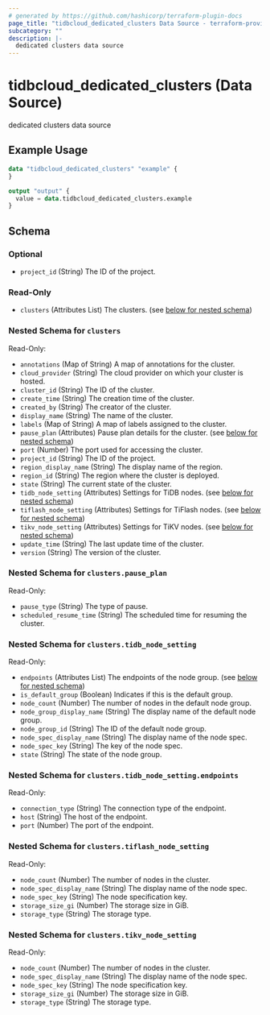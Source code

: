 ```yaml
---
# generated by https://github.com/hashicorp/terraform-plugin-docs
page_title: "tidbcloud_dedicated_clusters Data Source - terraform-provider-tidbcloud"
subcategory: ""
description: |-
  dedicated clusters data source
---
```


# tidbcloud_dedicated_clusters (Data Source)

dedicated clusters data source

## Example Usage

```terraform
data "tidbcloud_dedicated_clusters" "example" {
}

output "output" {
  value = data.tidbcloud_dedicated_clusters.example
}
```

<!-- schema generated by tfplugindocs -->
## Schema

### Optional

- `project_id` (String) The ID of the project.

### Read-Only

- `clusters` (Attributes List) The clusters. (see [below for nested schema](#nestedatt--clusters))

<a id="nestedatt--clusters"></a>
### Nested Schema for `clusters`

Read-Only:

- `annotations` (Map of String) A map of annotations for the cluster.
- `cloud_provider` (String) The cloud provider on which your cluster is hosted.
- `cluster_id` (String) The ID of the cluster.
- `create_time` (String) The creation time of the cluster.
- `created_by` (String) The creator of the cluster.
- `display_name` (String) The name of the cluster.
- `labels` (Map of String) A map of labels assigned to the cluster.
- `pause_plan` (Attributes) Pause plan details for the cluster. (see [below for nested schema](#nestedatt--clusters--pause_plan))
- `port` (Number) The port used for accessing the cluster.
- `project_id` (String) The ID of the project.
- `region_display_name` (String) The display name of the region.
- `region_id` (String) The region where the cluster is deployed.
- `state` (String) The current state of the cluster.
- `tidb_node_setting` (Attributes) Settings for TiDB nodes. (see [below for nested schema](#nestedatt--clusters--tidb_node_setting))
- `tiflash_node_setting` (Attributes) Settings for TiFlash nodes. (see [below for nested schema](#nestedatt--clusters--tiflash_node_setting))
- `tikv_node_setting` (Attributes) Settings for TiKV nodes. (see [below for nested schema](#nestedatt--clusters--tikv_node_setting))
- `update_time` (String) The last update time of the cluster.
- `version` (String) The version of the cluster.

<a id="nestedatt--clusters--pause_plan"></a>
### Nested Schema for `clusters.pause_plan`

Read-Only:

- `pause_type` (String) The type of pause.
- `scheduled_resume_time` (String) The scheduled time for resuming the cluster.


<a id="nestedatt--clusters--tidb_node_setting"></a>
### Nested Schema for `clusters.tidb_node_setting`

Read-Only:

- `endpoints` (Attributes List) The endpoints of the node group. (see [below for nested schema](#nestedatt--clusters--tidb_node_setting--endpoints))
- `is_default_group` (Boolean) Indicates if this is the default group.
- `node_count` (Number) The number of nodes in the default node group.
- `node_group_display_name` (String) The display name of the default node group.
- `node_group_id` (String) The ID of the default node group.
- `node_spec_display_name` (String) The display name of the node spec.
- `node_spec_key` (String) The key of the node spec.
- `state` (String) The state of the node group.

<a id="nestedatt--clusters--tidb_node_setting--endpoints"></a>
### Nested Schema for `clusters.tidb_node_setting.endpoints`

Read-Only:

- `connection_type` (String) The connection type of the endpoint.
- `host` (String) The host of the endpoint.
- `port` (Number) The port of the endpoint.



<a id="nestedatt--clusters--tiflash_node_setting"></a>
### Nested Schema for `clusters.tiflash_node_setting`

Read-Only:

- `node_count` (Number) The number of nodes in the cluster.
- `node_spec_display_name` (String) The display name of the node spec.
- `node_spec_key` (String) The node specification key.
- `storage_size_gi` (Number) The storage size in GiB.
- `storage_type` (String) The storage type.


<a id="nestedatt--clusters--tikv_node_setting"></a>
### Nested Schema for `clusters.tikv_node_setting`

Read-Only:

- `node_count` (Number) The number of nodes in the cluster.
- `node_spec_display_name` (String) The display name of the node spec.
- `node_spec_key` (String) The node specification key.
- `storage_size_gi` (Number) The storage size in GiB.
- `storage_type` (String) The storage type.
